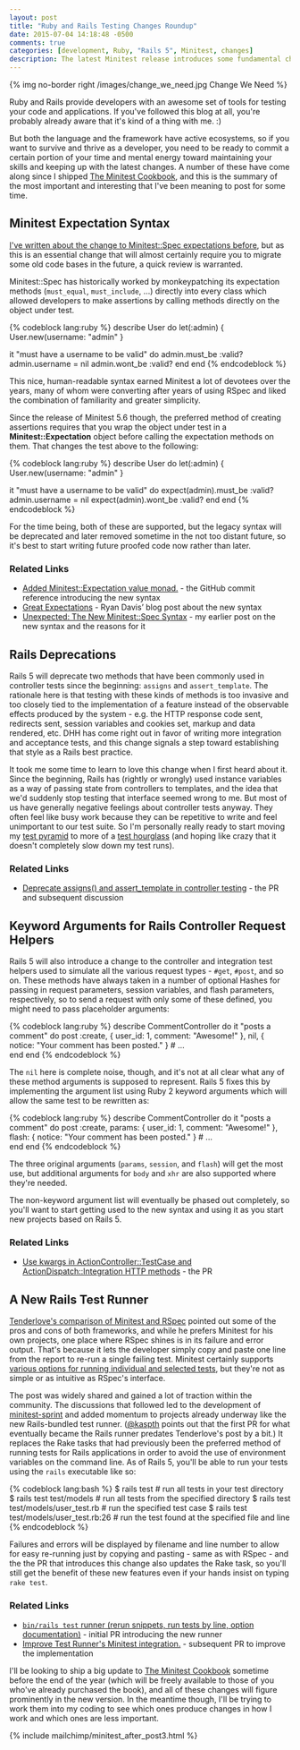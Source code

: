 ```yaml
---
layout: post
title: "Ruby and Rails Testing Changes Roundup"
date: 2015-07-04 14:18:48 -0500
comments: true
categories: [development, Ruby, "Rails 5", Minitest, changes]
description: The latest Minitest release introduces some fundamental changes for users of Minitest::Spec expectations. Here's everything you need to know about it.
---
```

{% img no-border right /images/change_we_need.jpg Change We Need %}

Ruby and Rails provide developers with an awesome set of tools for testing your code and applications. If you've followed this blog at all, you're probably already aware that it's kind of a thing with me. :)

But both the language and the framework have active ecosystems, so if you want to survive and thrive as a developer, you need to be ready to commit a certain portion of your time and mental energy toward maintaining your skills and keeping up with the latest changes.  A number of these have come along since I shipped [The Minitest Cookbook](http://chriskottom.com/minitestcookbook/), and this is the summary of the most important and interesting that I've been meaning to post for some time.<!--more-->

## Minitest Expectation Syntax ##

[I've written about the change to Minitest::Spec expectations before](http://chriskottom.com/blog/2015/04/unexpected-the-new-minitest-spec-syntax/), but as this is an essential change that will almost certainly require you to migrate some old code bases in the future, a quick review is warranted.

Minitest::Spec has historically worked by monkeypatching its expectation methods (`must_equal`, `must_include`, &hellip;) directly into every class which allowed developers to make assertions by calling methods directly on the object under test.

{% codeblock lang:ruby %}
describe User do
  let(:admin)  { User.new(username: "admin" }
  
  it "must have a username to be valid" do
    admin.must_be :valid?
    admin.username = nil
    admin.wont_be :valid?
  end
end
{% endcodeblock %}

This nice, human-readable syntax earned Minitest a lot of devotees over the years, many of whom were converting after years of using RSpec and liked the combination of familiarity and greater simplicity.

Since the release of Minitest 5.6 though, the preferred method of creating assertions requires that you wrap the object under test in a __Minitest::Expectation__ object before calling the expectation methods on them.  That changes the test above to the following:

{% codeblock lang:ruby %}
describe User do
  let(:admin)  { User.new(username: "admin" }
  
  it "must have a username to be valid" do
    expect(admin).must_be :valid?
    admin.username = nil
    expect(admin).wont_be :valid?
  end
end
{% endcodeblock %}

For the time being, both of these are supported, but the legacy syntax will be deprecated and later removed sometime in the not too distant future, so it's best to start writing future proofed code now rather than later.

### Related Links ###

* [Added Minitest::Expectation value monad.](https://github.com/seattlerb/minitest/commit/9e78cc974f3ef0d9716f1cca2675753cf5f648d0) - the GitHub commit reference introducing the new syntax
* [Great Expectations](http://blog.zenspider.com/blog/2015/04/great-expectations.html) - Ryan Davis’ blog post about the new syntax
* [Unexpected: The New Minitest::Spec Syntax](http://chriskottom.com/blog/2015/04/unexpected-the-new-minitest-spec-syntax/) - my earlier post on the new syntax and the reasons for it

## Rails Deprecations ##

Rails 5 will deprecate two methods that have been commonly used in controller tests since the beginning: `assigns` and `assert_template`.  The rationale here is that testing with these kinds of methods is too invasive and too closely tied to the implementation of a feature instead of the observable effects produced by the system - e.g. the HTTP response code sent, redirects sent, session variables and cookies set, markup and data rendered, etc.  DHH has come right out in favor of writing more integration and acceptance tests, and this change signals a step toward establishing that style as a Rails best practice.

It took me some time to learn to love this change when I first heard about it.  Since the beginning, Rails has (rightly or wrongly) used instance variables as a way of passing state from controllers to templates, and the idea that we'd suddenly stop testing that interface seemed wrong to me.  But most of us have generally negative feelings about controller tests anyway.  They often feel like busy work because they can be repetitive to write and feel unimportant to our test suite.  So I'm personally really ready to start moving my [test pyramid](http://martinfowler.com/bliki/TestPyramid.html) to more of a [test hourglass](http://www.getautoma.com/blog/the-test-hourglass) (and hoping like crazy that it doesn't completely slow down my test runs).

### Related Links ###

* [Deprecate assigns() and assert_template in controller testing](https://github.com/rails/rails/issues/18950) - the PR and subsequent discussion

## Keyword Arguments for Rails Controller Request Helpers ##

Rails 5 will also introduce a change to the controller and integration test helpers used to simulate all the various request types - `#get`, `#post`, and so on.  These methods have always taken in a number of optional Hashes for passing in request parameters, session variables, and flash parameters, respectively, so to send a request with only some of these defined, you might need to pass placeholder arguments:

{% codeblock lang:ruby %}
describe CommentController do
  it "posts a comment" do
    post :create,
	  { user_id: 1, comment: "Awesome!" },
	  nil,
	  { notice: "Your comment has been posted." }
    # ...	  
  end
end
{% endcodeblock %}

The `nil` here is complete noise, though, and it's not at all clear what any of these method arguments is supposed to represent.  Rails 5 fixes this by implementing the argument list using Ruby 2 keyword arguments which will allow the same test to be rewritten as:

{% codeblock lang:ruby %}
describe CommentController do
  it "posts a comment" do
    post :create,
	  params: { user_id: 1, comment: "Awesome!" },
	  flash: { notice: "Your comment has been posted." }
    # ...	  
  end
end
{% endcodeblock %}

The three original arguments (`params`, `session`, and `flash`) will get the most use, but additional arguments for `body` and `xhr` are also supported where they're needed.

The non-keyword argument list will eventually be phased out completely, so you'll want to start getting used to the new syntax and using it as you start new projects based on Rails 5.

### Related Links ###

* [Use kwargs in ActionController::TestCase and ActionDispatch::Integration HTTP methods](https://github.com/rails/rails/pull/18323) - the PR

## A New Rails Test Runner ##

[Tenderlove's comparison of Minitest and RSpec](http://tenderlovemaking.com/2015/01/23/my-experience-with-minitest-and-rspec.html) pointed out some of the pros and cons of both frameworks, and while he prefers Minitest for his own projects, one place where RSpec shines is in its failure and error output.  That's because it lets the developer simply copy and paste one line from the report to re-run a single failing test.  Minitest certainly supports [various options for running individual and selected tests](http://chriskottom.com/blog/2014/12/command-line-flags-for-minitest-in-the-raw/), but they're not as simple or as intuitive as RSpec's interface.

The post was widely shared and gained a lot of traction within the community.  The discussions that followed led to the development of [minitest-sprint](https://github.com/seattlerb/minitest-sprint) and added momentum to projects already underway like the new Rails-bundled test runner. ([@kaspth](https://twitter.com/kaspth) points out that the first PR for what eventually became the Rails runner predates Tenderlove's post by a bit.) It replaces the Rake tasks that had previously been the preferred method of running tests for Rails applications in order to avoid the use of environment variables on the command line.  As of Rails 5, you'll be able to run your tests using the `rails` executable like so:

{% codeblock lang:bash %}
$ rails test                              # run all tests in your test directory
$ rails test test/models                  # run all tests from the specified directory
$ rails test test/models/user_test.rb     # run the specified test case
$ rails test test/models/user_test.rb:26  # run the test found at the specified file and line
{% endcodeblock %}

Failures and errors will be displayed by filename and line number to allow for easy re-running just by copying and pasting - same as with RSpec - and the the PR that introduces this change also updates the Rake task, so you'll still get the benefit of these new features even if your hands insist on typing `rake test`.

### Related Links ###

* [`bin/rails test` runner (rerun snippets, run tests by line, option documentation)](https://github.com/rails/rails/pull/19216) - initial PR introducing the new runner
* [Improve Test Runner's Minitest integration.](https://github.com/rails/rails/pull/19571) - subsequent PR to improve the implementation


I'll be looking to ship a big update to [The Minitest Cookbook](http://chriskottom.com/minitestcookbook/) sometime before the end of the year (which will be freely available to those of you who've already purchased the book), and all of these changes will figure prominently in the new version.  In the meantime though, I'll be trying to work them into my coding to see which ones produce changes in how I work and which ones are less important.

{% include mailchimp/minitest_after_post3.html %}
